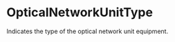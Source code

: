 OpticalNetworkUnitType
======================

Indicates the type of the optical network unit equipment.
